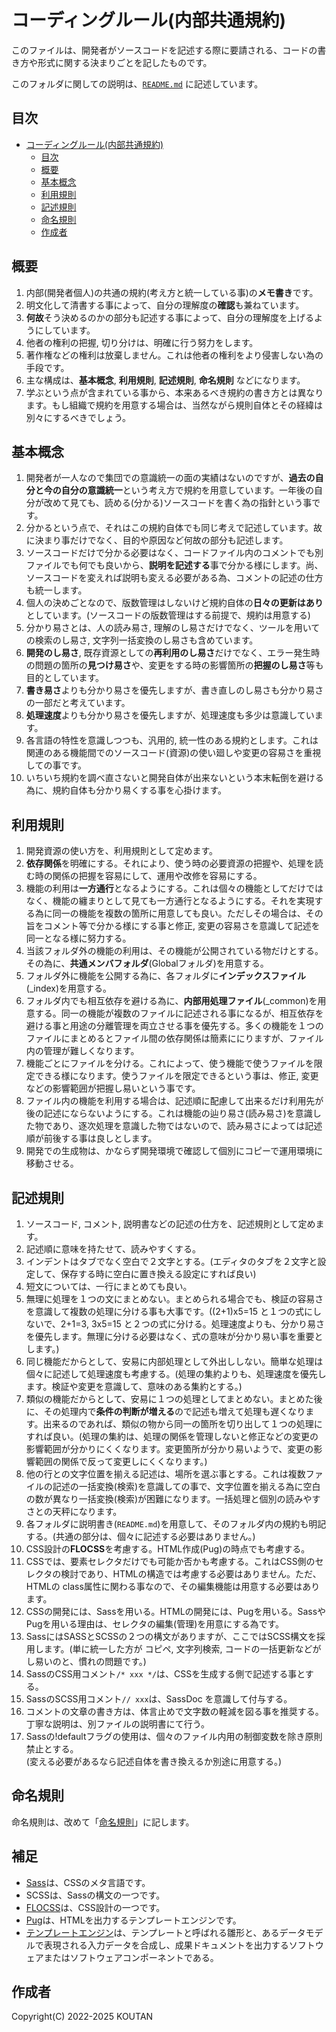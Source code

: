 # コーディングルール(内部共通規約)

このファイルは、開発者がソースコードを記述する際に要請される、コードの書き方や形式に関する決まりごとを記したものです。

このフォルダに関しての説明は、[`README.md`](./README.md) に記述しています。

## 目次

- [コーディングルール(内部共通規約)](#コーディングルール内部共通規約)
  - [目次](#目次)
  - [概要](#概要)
  - [基本概念](#基本概念)
  - [利用規則](#利用規則)
  - [記述規則](#記述規則)
  - [命名規則](#命名規則)
  - [作成者](#作成者)

## 概要

1. 内部(開発者個人)の共通の規約(考え方と統一している事)の**メモ書き**です。
2. 明文化して清書する事によって、自分の理解度の**確認**も兼ねています。
3. **何故**そう決めるのかの部分も記述する事によって、自分の理解度を上げるようにしています。
4. 他者の権利の把握, 切り分けは、明確に行う努力をします。
5. 著作権などの権利は放棄しません。これは他者の権利をより侵害しない為の手段です。
6. 主な構成は、**基本概念**, **利用規則**, **記述規則**, **命名規則** などになります。
7. 学ぶという点が含まれている事から、本来あるべき規約の書き方とは異なります。もし組織で規約を用意する場合は、当然ながら規則自体とその経緯は別々にするべきでしょう。

## 基本概念

1. 開発者が一人なので集団での意識統一の面の実績はないのですが、**過去の自分と今の自分の意識統一**という考え方で規約を用意しています。一年後の自分が改めて見ても、読める(分かる)ソースコードを書く為の指針という事です。
2. 分かるという点で、それはこの規約自体でも同じ考えで記述しています。故に決まり事だけでなく、目的や原因など何故の部分も記述します。
3. ソースコードだけで分かる必要はなく、コードファイル内のコメントでも別ファイルでも何でも良いから、**説明を記述する**事で分かる様にします。尚、ソースコードを変えれば説明も変える必要がある為、コメントの記述の仕方も統一します。
4. 個人の決めごとなので、版数管理はしないけど規約自体の**日々の更新はあり**としています。(ソースコードの版数管理はする前提で、規約は用意する)
5. 分かり易さとは、人の読み易さ, 理解のし易さだけでなく、ツールを用いての検索のし易さ, 文字列一括変換のし易さも含めています。
6. **開発のし易さ**, 既存資源としての**再利用のし易さ**だけでなく、エラー発生時の問題の箇所の**見つけ易さ**や、変更をする時の影響箇所の**把握のし易さ**等も目的としています。
7. **書き易さ**よりも分かり易さを優先しますが、書き直しのし易さも分かり易さの一部だと考えています。
8. **処理速度**よりも分かり易さを優先しますが、処理速度も多少は意識しています。
9. 各言語の特性を意識しつつも、汎用的, 統一性のある規約とします。これは関連のある機能間でのソースコード(資源)の使い廻しや変更の容易さを重視しての事です。
10. いちいち規約を調べ直さないと開発自体が出来ないという本末転倒を避ける為に、規約自体も分かり易くする事を心掛けます。

## 利用規則

1. 開発資源の使い方を、利用規則として定めます。
2. **依存関係**を明確にする。それにより、使う時の必要資源の把握や、処理を読む時の関係の把握を容易にして、運用や改修を容易にする。
3. 機能の利用は**一方通行**となるようにする。これは個々の機能としてだけではなく、機能の纏まりとして見ても一方通行となるようにする。それを実現する為に同一の機能を複数の箇所に用意しても良い。ただしその場合は、その旨をコメント等で分かる様にする事と修正, 変更の容易さを意識して記述を同一となる様に努力する。
4. 当該フォルダ外の機能の利用は、その機能が公開されている物だけとする。その為に、**共通メンバフォルダ**(Globalフォルダ)を用意する。
5. フォルダ外に機能を公開する為に、各フォルダに**インデックスファイル**(_index)を用意する。
6. フォルダ内でも相互依存を避ける為に、**内部用処理ファイル**(_common)を用意する。同一の機能が複数のファイルに記述される事になるが、相互依存を避ける事と用途の分離管理を両立させる事を優先する。多くの機能を１つのファイルにまとめるとファイル間の依存関係は簡素ににりますが、ファイル内の管理が難しくなります。
7. 機能ごとにファイルを分ける。これによって、使う機能で使うファイルを限定できる様になります。使うファイルを限定できるという事は、修正, 変更などの影響範囲が把握し易いという事です。
8. ファイル内の機能を利用する場合は、記述順に配慮して出来るだけ利用先が後の記述にならないようにする。これは機能の辿り易さ(読み易さ)を意識した物であり、逐次処理を意識した物ではないので、読み易さによっては記述順が前後する事は良しとします。
9. 開発での生成物は、かならず開発環境で確認して個別にコピーで運用環境に移動させる。

## 記述規則

1. ソースコード, コメント, 説明書などの記述の仕方を、記述規則として定めます。
2. 記述順に意味を持たせて、読みやすくする。
3. インデントはタブでなく空白で２文字とする。(エディタのタブを２文字と設定して、保存する時に空白に置き換える設定にすれば良い)
4. 短文については、一行にまとめても良い。
5. 無理に処理を１つの文にまとめない。まとめられる場合でも、検証の容易さを意識して複数の処理に分ける事も大事です。((2+1)x5=15 と１つの式にしないで、2+1=3, 3x5=15 と２つの式に分ける。処理速度よりも、分かり易さを優先します。無理に分ける必要はなく、式の意味が分かり易い事を重要とします。)
6. 同じ機能だからとして、安易に内部処理として外出ししない。簡単な処理は個々に記述して処理速度も考慮する。(処理の集約よりも、処理速度を優先します。検証や変更を意識して、意味のある集約とする。)
7. 類似の機能だからとして、安易に１つの処理としてまとめない。まとめた後に、その処理内で**条件の判断が増える**ので記述も増えて処理も遅くなります。出来るのであれば、類似の物から同一の箇所を切り出して１つの処理にすれば良い。(処理の集約は、処理の関係を管理しないと修正などの変更の影響範囲が分かりにくくなります。変更箇所が分かり易いようで、変更の影響範囲の関係で反って変更しにくくなります。)
8. 他の行との文字位置を揃える記述は、場所を選ぶ事とする。これは複数ファイルの記述の一括変換(検索)を意識しての事で、文字位置を揃える為に空白の数が異なり一括変換(検索)が困難になります。一括処理と個別の読みやすさとの天秤になります。
9. 各フォルダに説明書き(`README.md`)を用意して、そのフォルダ内の規約も明記する。(共通の部分は、個々に記述する必要はありません。)
10. CSS設計の**FLOCSS**を考慮する。HTML作成(Pug)の時点でも考慮する。
11. CSSでは、要素セレクタだけでも可能か否かも考慮する。これはCSS側のセレクタの検討であり、HTMLの構造では考慮する必要はありません。ただ、HTMLの class属性に関わる事なので、その編集機能は用意する必要はあります。
12. CSSの開発には、Sassを用いる。HTMLの開発には、Pugを用いる。SassやPugを用いる理由は、セレクタの編集(管理)を用意にする為です。
13. SassにはSASSとSCSSの２つの構文がありますが、ここではSCSS構文を採用します。(単に統一した方が コピペ, 文字列検索, コードの一括更新などがし易いのと、慣れの問題です。)
14. SassのCSS用コメント`/* xxx */`は、CSSを生成する側で記述する事とする。
15. SassのSCSS用コメント`// xxx`は、SassDoc を意識して付与する。
16. コメントの文章の書き方は、体言止めで文字数の軽減を図る事を推奨する。丁寧な説明は、別ファイルの説明書にて行う。
17. Sassの!defaultフラグの使用は、個々のファイル内用の制御変数を除き原則禁止とする。  
(変える必要があるなら記述自体を書き換えるか別途に用意する。)

## 命名規則

命名規則は、改めて「[命名規則](./namingconvention.md)」に記します。

## 補足

- [Sass](https://sass-lang.com/)は、CSSのメタ言語です。
- SCSSは、Sassの構文の一つです。
- [FLOCSS](https://github.com/hiloki/flocss)は、CSS設計の一つです。
- [Pug](https://pugjs.org/api/getting-started.html)は、HTMLを出力するテンプレートエンジンです。
- [テンプレートエンジン](https://ja.wikipedia.org/wiki/%E3%83%86%E3%83%B3%E3%83%97%E3%83%AC%E3%83%BC%E3%83%88%E3%82%A8%E3%83%B3%E3%82%B8%E3%83%B3)は、テンプレートと呼ばれる雛形と、あるデータモデルで表現される入力データを合成し、成果ドキュメントを出力するソフトウェアまたはソフトウェアコンポーネントである。

## 作成者

Copyright(C) 2022-2025 KOUTAN
